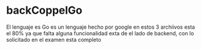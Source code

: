 # backCoppelGo

El lenguaje es Go es un lenguaje hecho por google 
en estos 3 archiivos esta el 80% ya que falta alguna funcionalidad exta de el lado de backend, con lo solicitado en el examen esta completo

